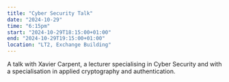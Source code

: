 ```yaml
---
title: "Cyber Security Talk"
date: "2024-10-29"
time: "6:15pm"
start: "2024-10-29T18:15:00+01:00"
end: "2024-10-29T19:15:00+01:00"
location: "LT2, Exchange Building"
---
```


A talk with Xavier Carpent, a lecturer specialising in Cyber Security and with a specialisation in applied cryptography and authentication.


